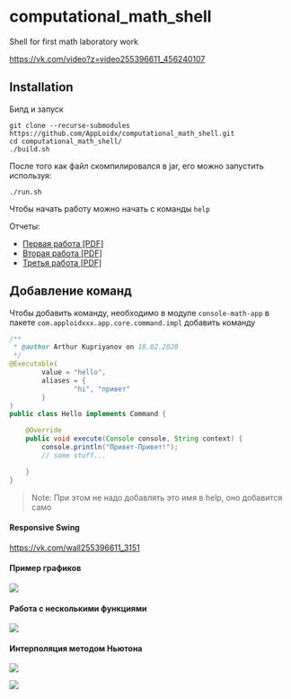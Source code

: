 # computational_math_shell
Shell for first math laboratory work

https://vk.com/video?z=video255396611_456240107

## Installation

Билд и запуск
```shell script
git clone --recurse-submodules https://github.com/AppLoidx/computational_math_shell.git
cd computational_math_shell/
./build.sh
```

После того как файл скомпилировался в jar, его можно запустить используя:
```shell script
./run.sh
```

Чтобы начать работу можно начать с команды `help`

Отчеты:
* [Первая работа [PDF]](reports/Kupriyanov_Lab1.pdf)
* [Вторая работа [PDF]](reports/Kupriyanov_Lab2.pdf)
* [Третья работа [PDF]](reports/Kupriyanov_Lab3.pdf)


## Добавление команд

Чтобы добавить команду, необходимо в модуле `console-math-app` в пакете `com.apploidxxx.app.core.command.impl` добавить команду

```java
/**
 * @author Arthur Kupriyanov on 18.02.2020
 */
@Executable(
        value = "hello",
        aliases = {
                "hi", "привет"
        }
)
public class Hello implements Command {

    @Override
    public void execute(Console console, String context) {
        console.println("Привет-Привет!");
        // some stuff...

    }
}
```

>Note: При этом не надо добавлять это имя в help, оно добавится само

#### Responsive Swing
https://vk.com/wall255396611_3151

#### Пример графиков
![](https://i.imgur.com/T3os5WX.png)

#### Работа с несколькими функциями

![](https://i.imgur.com/eBjXOXJ.png)

#### Интерполяция методом Ньютона
![](https://i.imgur.com/K2QBzFy.png)

![](https://i.imgur.com/B5ynevY.png)